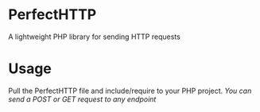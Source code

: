 # PerfectHTTP
 A lightweight PHP library for sending HTTP requests
 
# Usage
 Pull the PerfectHTTP file and include/require to your PHP project.
 *You can send a POST or GET request to any endpoint*

